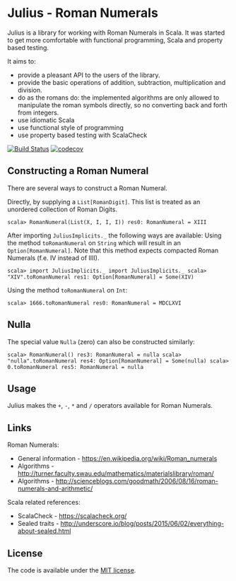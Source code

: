 Julius - Roman Numerals
=======================

Julius is a library for working with Roman Numerals in Scala.
It was started to get more comfortable with functional programming, Scala and property based testing.

It aims to:
- provide a pleasant API to the users of the library.
- provide the basic operations of addition, subtraction, multiplication and division.
- do as the romans do: the implemented algorithms are only allowed to manipulate the roman symbols directly, so no converting back and forth from integers.
- use idiomatic Scala
- use functional style of programming
- use property based testing with ScalaCheck

[![Build Status](https://travis-ci.org/Philippus/julius.svg?branch=master)](https://travis-ci.org/Philippus/julius)
[![codecov](https://codecov.io/gh/Philippus/julius/branch/master/graph/badge.svg)](https://codecov.io/gh/Philippus/julius)

## Constructing a Roman Numeral
There are several ways to construct a Roman Numeral.

Directly, by supplying a `List[RomanDigit]`. This list is treated as an unordered collection of Roman Digits.

`scala> RomanNumeral(List(X, I, I, I))
 res0: RomanNumeral = XIII`

After importing `JuliusImplicits._` the following ways are available:
Using the method `toRomanNumeral` on `String` which will result in an `Option[RomanNumeral]`.
Note that this method expects compacted Roman Numerals (f.e. IV instead of IIII).

`scala> import JuliusImplicits._
 import JuliusImplicits._
 scala> "XIV".toRomanNumeral
 res1: Option[RomanNumeral] = Some(XIV)`

Using the method `toRomanNumeral` on `Int`:

`scala> 1666.toRomanNumeral
res0: RomanNumeral = MDCLXVI`

## Nulla
The special value `Nulla` (zero) can also be constructed similarly:

`scala> RomanNumeral()
 res3: RomanNumeral = nulla
 scala> "nulla".toRomanNumeral
 res4: Option[RomanNumeral] = Some(nulla)
 scala> 0.toRomanNumeral
 res5: RomanNumeral = nulla`

## Usage
Julius makes the `+`, `-`, `*` and `/` operators available for Roman Numerals.

## Links
Roman Numerals:
- General information - https://en.wikipedia.org/wiki/Roman_numerals
- Algorithms - http://turner.faculty.swau.edu/mathematics/materialslibrary/roman/
- Algorithms - http://scienceblogs.com/goodmath/2006/08/16/roman-numerals-and-arithmetic/

Scala related references:
- ScalaCheck - https://scalacheck.org/
- Sealed traits - http://underscore.io/blog/posts/2015/06/02/everything-about-sealed.html

## License
The code is available under the [MIT license](LICENSE.md).
